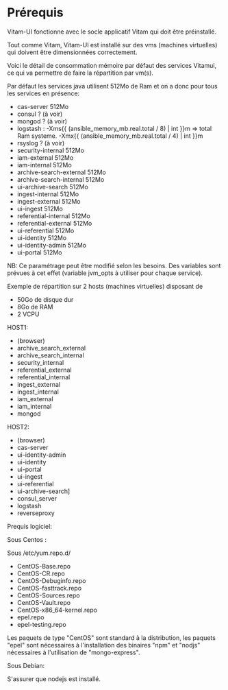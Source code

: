 # Prérequis

Vitam-UI fonctionne avec le socle applicatif Vitam qui doit être préinstallé.

Tout comme Vitam, Vitam-UI est installé sur des vms (machines virtuelles) qui doivent être dimensionnées correctement.

Voici le détail de consommation mémoire par défaut des services Vitamui, ce qui va permettre de faire la répartition par vm(s).

Par défaut les services java utilisent 512Mo de Ram et on a donc pour tous les services en présence:

* cas-server                512Mo
* consul ? (à voir)
* mongod ? (à voir)
* logstash :  -Xms{{ (ansible_memory_mb.real.total / 8) | int }}m  => total Ram systeme. -Xmx{{ (ansible_memory_mb.real.total / 4) | int }}m
* rsyslog ? (à voir)
* security-internal			512Mo
* iam-external				512Mo
* iam-internal				512Mo
* archive-search-external	512Mo
* archive-search-internal	512Mo
* ui-archive-search			512Mo
* ingest-internal			512Mo
* ingest-external			512Mo
* ui-ingest					512Mo
* referential-internal		512Mo
* referential-external		512Mo
* ui-referential			512Mo
* ui-identity				512Mo
* ui-identity-admin  		512Mo
* ui-portal			    	512Mo

NB: Ce paramétrage peut être modifié selon les besoins. Des variables sont prévues à cet effet (variable jvm_opts à utiliser pour chaque service).

Exemple de répartition sur 2 hosts (machines virtuelles) disposant de

* 50Go de disque dur
* 8Go de RAM
* 2 VCPU

HOST1:

* (browser)
* archive_search_external
* archive_search_internal
* security_internal
* referential_external
* referential_internal
* ingest_external
* ingest_internal
* iam_external
* iam_internal
* mongod

HOST2:

* (browser)
* cas-server
* ui-identity-admin
* ui-identity
* ui-portal
* ui-ingest
* ui-referential
* ui-archive-search]
* consul_server
* logstash
* reverseproxy

Prequis logiciel:

Sous Centos :

Sous /etc/yum.repo.d/

* CentOS-Base.repo
* CentOS-CR.repo
* CentOS-Debuginfo.repo
* CentOS-fasttrack.repo
* CentOS-Sources.repo
* CentOS-Vault.repo
* CentOS-x86_64-kernel.repo
* epel.repo
* epel-testing.repo

Les paquets de type "CentOS" sont standard à la distribution, les paquets "epel" sont nécessaires à l'installation des binaires "npm" et "nodjs" nécessaires à l'utilisation de "mongo-express".

Sous Debian:

S'assurer que nodejs est installé.
